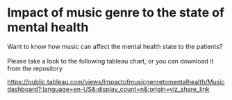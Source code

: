 # Impact of music genre to the state of mental health

Want to know how music can affect the mental health state to the patients?
<br/><br/>
Please take a look to the following tableau chart, or you can download it from the repository

https://public.tableau.com/views/Impactofmusicgenretomentalhealth/Musicdashboard?:language=en-US&:display_count=n&:origin=viz_share_link
